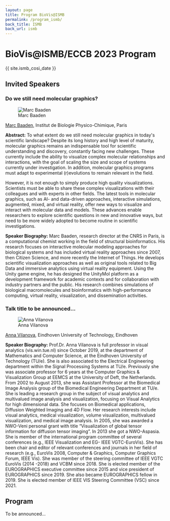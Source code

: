 ```yaml
---
layout: page
title: Program BioVis@ISMB
permalink: /program_ismb/
back_title: ISMB
back_url: ismb
---
```


# BioVis@ISMB/ECCB 2023 Program

{{ site.ismb_cosi_date }}

## Invited Speakers

### Do we still need molecular graphics?

<figure class="speaker-photo">
    <img src="{{ site.baseurl }}/images/speakers/marc_baaden.jpg" alt="Marc Baaden" />
    <figcaption>Marc Baaden</figcaption>
</figure>

[Marc Baaden](http://www.baaden.ibpc.fr/), Institut de Biologie Physico-Chimique, Paris

**Abstract:** To what extent do we still need molecular graphics in today's
scientific landscape? Despite its long history and high level of maturity,
molecular graphics remains an indispensable tool for scientific understanding
and discovery, constantly facing new challenges. These currently include the
ability to visualize complex molecular relationships and interactions, with the
goal of scaling the size and scope of systems currently under investigation. In
addition, molecular graphics programs must adapt to experimental (r)evolutions
to remain relevant in the field.

However, it is not enough to simply produce high quality visualizations.
Scientists must be able to share these complex visualizations with their
colleagues and with experts in other fields. The latest tools in molecular
graphics, such as AI- and data-driven approaches, interactive simulations,
augmented, mixed, and virtual reality, offer new ways to visualize and interact
with molecular data and models. These advances enable researchers to explore
scientific questions in new and innovative ways, but need to be more widely
adopted to become routine in scientific investigations.

**Speaker Biography:**
Marc Baaden, research director at the CNRS in Paris, is a computational chemist
working in the field of structural bioinformatics. His research focuses on
interactive molecular modeling approaches for biological systems and has
included virtual reality approaches since 2007, then Citizen Science, and more
recently the Internet of Things. He develops scientific visualization approaches
as well as original tools related to Big Data and immersive analytics using
virtual reality equipment. Using the Unity game engine, he has designed the
UnityMol platform as a development framework for academic contexts and for
collaboration with industry partners and the public. His research combines
simulations of biological macromolecules and bioinformatics with
high-performance computing, virtual reality, visualization, and dissemination
activities.

### Talk title to be announced...

<figure class="speaker-photo">
    <img src="{{ site.baseurl }}/images/speakers/anna_vilanova.jpg" alt="Anna Vilanova" />
    <figcaption>Anna Vilanova</figcaption>
</figure>

[Anna Vilanova](https://www.tue.nl/en/research/researchers/anna-vilanova), Eindhoven University of Technology, Eindhoven

**Speaker Biography:**
Prof.Dr. Anna Vilanova is full professor in visual analytics (vis.win.tue.nl)
since October 2019, at the department of Mathematics and Computer Science, at
the Eindhoven University of Technology (TU/e). She is also associated to the
Electrical Engineering department within the Signal Processing Systems at TU/e.
Previously she was associate professor for 6 years at the Computer Graphics &
Visualization Group at EEMCS at the University of Deft, the Netherlands. From
2002 to August 2013, she was Assistant Professor at the Biomedical Image
Analysis group of the Biomedical Engineering Department at TU/e. She is leading
a research group in the subject of visual analytics and multivalued image
analysis and visualization, focusing on Visual Analytics for high dimensional
data. She focuses on Biomedical applications, Diffusion Weighted Imaging and 4D
Flow. Her research interests include visual analytics, medical visualization,
volume visualization, multivalued visualization, and medical image analysis. In
2005, she was awarded a NWO-Veni personal grant with title “Visualization of
global tensor information for diffusion tensor imaging”. In 2013 she got a
NWO-Aspasia. She is member of the international program committee of several
conferences (e.g., IEEE Visualization and EG- IEEE VGTC-EuroVis). She has been
chair and editor of relevant conferences and journals in her field of research
(e.g., EuroVis 2008, Computer & Graphics, Computer Graphics Forum, IEEE Vis).
She was member of the steering committee of IEEE VGTC EuroVis (2014 -2018) and
VCBM since 2018. She is elected member of the EUROGRAPHICS executive committee
since 2015 and vice president of EUROGRAPHICS since 2019. She also became
EUROGRAPHICS fellow in 2019. She is elected member of IEEE VIS Steering
Committee (VSC) since 2021.

## Program

To be announced...
